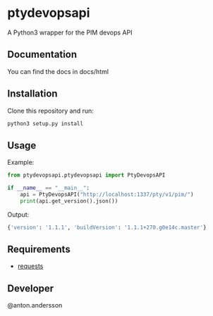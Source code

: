 # ptydevopsapi
A Python3 wrapper for the PIM devops API

## Documentation
You can find the docs in docs/html

## Installation
Clone this repository and run:
```bash
python3 setup.py install
```

## Usage
Example:
```python
from ptydevopsapi.ptydevopsapi import PtyDevopsAPI

if __name__ == "__main__":
    api = PtyDevopsAPI("http://localhost:1337/pty/v1/pim/")
    print(api.get_version().json())
```

Output:
```python
{'version': '1.1.1', 'buildVersion': '1.1.1+270.g0e14c.master'}
```

## Requirements
* [requests](https://pypi.org/project/requests/)

## Developer
@anton.andersson
